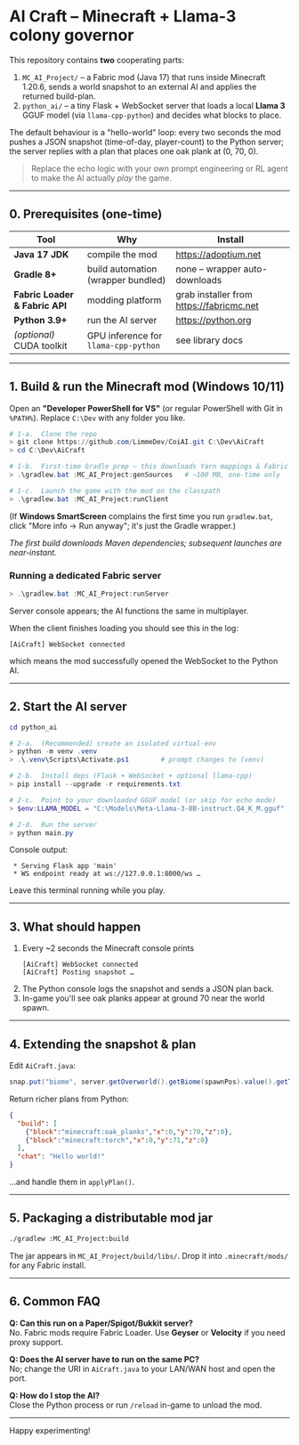 # AI Craft – Minecraft + Llama-3 colony governor

This repository contains **two** cooperating parts:

1. `MC_AI_Project/` – a Fabric mod (Java 17) that runs inside Minecraft 1.20.6, sends a world snapshot to an external AI and applies the returned build-plan.
2. `python_ai/` – a tiny Flask + WebSocket server that loads a local **Llama 3** GGUF model (via `llama-cpp-python`) and decides what blocks to place.

The default behaviour is a "hello-world" loop: every two seconds the mod pushes a JSON snapshot (time-of-day, player-count) to the Python server; the server replies with a plan that places one oak plank at (0, 70, 0).

> Replace the echo logic with your own prompt engineering or RL agent to make the AI actually *play* the game.

---
## 0. Prerequisites (one-time)

| Tool | Why | Install |
|------|-----|---------|
| **Java 17 JDK** | compile the mod | <https://adoptium.net> |
| **Gradle 8+** | build automation (wrapper bundled) | none – wrapper auto-downloads |
| **Fabric Loader & Fabric API** | modding platform | grab installer from <https://fabricmc.net> |
| **Python 3.9+** | run the AI server | <https://python.org> |
| *(optional)* CUDA toolkit | GPU inference for `llama-cpp-python` | see library docs |

---
## 1. Build & run the Minecraft mod  (Windows 10/11)

Open an **"Developer PowerShell for VS"** (or regular PowerShell with Git in `%PATH%`). Replace `C:\Dev` with any folder you like.

```powershell
# 1-a.  Clone the repo
> git clone https://github.com/LimmeDev/CoiAI.git C:\Dev\AiCraft
> cd C:\Dev\AiCraft

# 1-b.  First-time Gradle prep – this downloads Yarn mappings & Fabric jars
> .\gradlew.bat :MC_AI_Project:genSources   # ~100 MB, one-time only

# 1-c.  Launch the game with the mod on the classpath
> .\gradlew.bat :MC_AI_Project:runClient
```

(If **Windows SmartScreen** complains the first time you run `gradlew.bat`, click "More info → Run anyway"; it's just the Gradle wrapper.)

*The first build downloads Maven dependencies; subsequent launches are near-instant.*

### Running a dedicated Fabric **server**
```powershell
> .\gradlew.bat :MC_AI_Project:runServer
```
Server console appears; the AI functions the same in multiplayer.

When the client finishes loading you should see this in the log:
```
[AiCraft] WebSocket connected
```
which means the mod successfully opened the WebSocket to the Python AI.

---
## 2. Start the AI server

```powershell
cd python_ai

# 2-a.  (Recommended) create an isolated virtual-env
> python -m venv .venv
> .\.venv\Scripts\Activate.ps1        # prompt changes to (venv)

# 2-b.  Install deps (Flask + WebSocket + optional llama-cpp)
> pip install --upgrade -r requirements.txt

# 2-c.  Point to your downloaded GGUF model (or skip for echo mode)
> $env:LLAMA_MODEL = "C:\Models\Meta-Llama-3-8B-instruct.Q4_K_M.gguf"

# 2-d.  Run the server
> python main.py
```
Console output:
```
 * Serving Flask app 'main'
 * WS endpoint ready at ws://127.0.0.1:8000/ws …
```

Leave this terminal running while you play.

---
## 3. What should happen
1. Every ~2 seconds the Minecraft console prints
   ```
   [AiCraft] WebSocket connected
   [AiCraft] Posting snapshot …
   ```
2. The Python console logs the snapshot and sends a JSON plan back.
3. In-game you'll see oak planks appear at ground 70 near the world spawn.

---
## 4. Extending the snapshot & plan
Edit `AiCraft.java`:
```java
snap.put("biome", server.getOverworld().getBiome(spawnPos).value().getTranslationKey());
```
Return richer plans from Python:
```json
{
  "build": [
    {"block":"minecraft:oak_planks","x":0,"y":70,"z":0},
    {"block":"minecraft:torch","x":0,"y":71,"z":0}
  ],
  "chat": "Hello world!"
}
```
…and handle them in `applyPlan()`.

---
## 5. Packaging a distributable mod jar
```bash
./gradlew :MC_AI_Project:build
```
The jar appears in `MC_AI_Project/build/libs/`. Drop it into `.minecraft/mods/` for any Fabric install.

---
## 6. Common FAQ

**Q: Can this run on a Paper/Spigot/Bukkit server?**  
No. Fabric mods require Fabric Loader. Use **Geyser** or **Velocity** if you need proxy support.

**Q: Does the AI server have to run on the same PC?**  
No; change the URI in `AiCraft.java` to your LAN/WAN host and open the port.

**Q: How do I stop the AI?**  
Close the Python process or run `/reload` in-game to unload the mod.

---
Happy experimenting! 